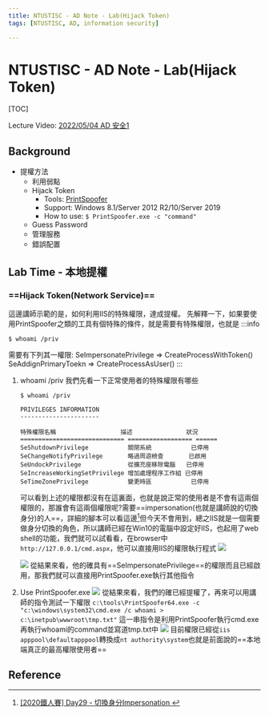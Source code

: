 ```yaml
---
title: NTUSTISC - AD Note - Lab(Hijack Token)
tags: [NTUSTISC, AD, information security]

---
```


# NTUSTISC - AD Note - Lab(Hijack Token)
[TOC]

Lecture Video: [2022/05/04 AD 安全1](https://youtu.be/Cv2gNQkDM8Q?si=M0LV3dBCMCOy58LN&t=3600)

## Background
* 提權方法
    * 利用弱點
    * Hijack Token
        * Tools: [PrintSpoofer](https://github.com/itm4n/PrintSpoofer)
        * Support: Windows 8.1/Server 2012 R2/10/Server 2019
        * How to use: `$ PrintSpoofer.exe -c "command"`
    * Guess Password
    * 管理服務
    * 錯誤配置
## Lab Time - 本地提權
### ==Hijack Token(Network Service)==
這邊講師示範的是，如何利用IIS的特殊權限，達成提權。
先解釋一下，如果要使用PrintSpoofer之類的工具有個特殊的條件，就是需要有特殊權限，也就是
:::info
```bash!
$ whoami /priv
```
需要有下列其一權限:
SeImpersonatePrivilege => CreateProcessWithToken()
SeAddignPrimaryToekn => CreateProcessAsUser()
:::
1. whoami /priv
我們先看一下正常使用者的特殊權限有哪些
    ```bash!
    $ whoami /priv

    PRIVILEGES INFORMATION
    ----------------------

    特殊權限名稱                  描述               狀況
    ============================= ================== ======
    SeShutdownPrivilege           關閉系統           已停用
    SeChangeNotifyPrivilege       略過周遊檢查       已啟用
    SeUndockPrivilege             從擴充座移除電腦   已停用
    SeIncreaseWorkingSetPrivilege 增加處理程序工作組 已停用
    SeTimeZonePrivilege           變更時區           已停用
    ```
    可以看到上述的權限都沒有在這裏面，也就是說正常的使用者是不會有這兩個權限的，那誰會有這兩個權限呢?需要==impersonation(也就是講師說的切換身分)的人==，詳細的腳本可以看這邊[^iis-windows-impersonation]但今天不會用到，總之IIS就是一個需要做身分切換的角色，所以講師已經在Win10的電腦中設定好IIS，也起用了web shell的功能，我們就可以試看看，在browser中`http://127.0.0.1/cmd.aspx`，他可以直接用IIS的權限執行程式
    ![](https://hackmd.io/_uploads/r1N1LMM03.png)

    ![](https://hackmd.io/_uploads/HySuBGMC2.png)
    從結果來看，他的確具有==SeImpersonatePrivilege==的權限而且已經啟用，那我們就可以直接用PrintSpoofer.exe執行其他指令
2. Use PrintSpoofer.exe
![](https://hackmd.io/_uploads/rkqPUMGA2.png)
從結果來看，我們的確已經提權了，再來可以用講師的指令測試一下權限
`c:\tools\PrintSpoofer64.exe -c "c:\windows\system32\cmd.exe /c whoami > c:\inetpub\wwwroot\tmp.txt"`
這一串指令是利用PrintSpoofer執行cmd.exe再執行whoami的command並寫道tmp.txt中
![](https://hackmd.io/_uploads/rk0pwGzRh.png)
目前權限已經從`iis apppool\defaultapppool`轉換成`nt authority\system`也就是前面說的==本地端真正的最高權限使用者==
## Reference
[^iis-windows-impersonation]:[ [2020鐵人賽] Day29 - 切換身分Impersonation ](https://ithelp.ithome.com.tw/articles/10252658)